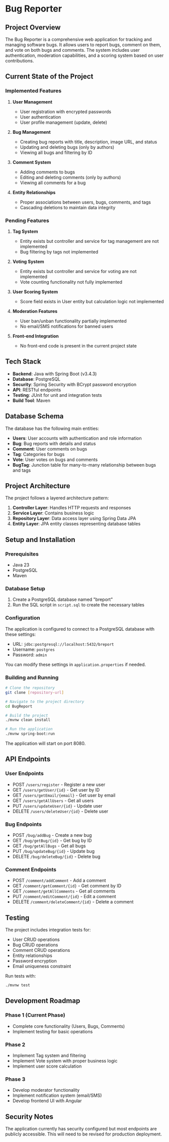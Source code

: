# Bug Reporter

## Project Overview
The Bug Reporter is a comprehensive web application for tracking and managing software bugs. It allows users to report bugs, comment on them, and vote on both bugs and comments. The system includes user authentication, moderation capabilities, and a scoring system based on user contributions.

## Current State of the Project

### Implemented Features
1. **User Management**
   - User registration with encrypted passwords
   - User authentication
   - User profile management (update, delete)

2. **Bug Management**
   - Creating bug reports with title, description, image URL, and status
   - Updating and deleting bugs (only by authors)
   - Viewing all bugs and filtering by ID

3. **Comment System**
   - Adding comments to bugs
   - Editing and deleting comments (only by authors)
   - Viewing all comments for a bug

4. **Entity Relationships**
   - Proper associations between users, bugs, comments, and tags
   - Cascading deletions to maintain data integrity

### Pending Features
1. **Tag System**
   - Entity exists but controller and service for tag management are not implemented
   - Bug filtering by tags not implemented

2. **Voting System**
   - Entity exists but controller and service for voting are not implemented
   - Vote counting functionality not fully implemented

3. **User Scoring System**
   - Score field exists in User entity but calculation logic not implemented

4. **Moderation Features**
   - User ban/unban functionality partially implemented
   - No email/SMS notifications for banned users

5. **Front-end Integration**
   - No front-end code is present in the current project state

## Tech Stack
- **Backend**: Java with Spring Boot (v3.4.3)
- **Database**: PostgreSQL
- **Security**: Spring Security with BCrypt password encryption
- **API**: RESTful endpoints
- **Testing**: JUnit for unit and integration tests
- **Build Tool**: Maven

## Database Schema
The database has the following main entities:
- **Users**: User accounts with authentication and role information
- **Bug**: Bug reports with details and status
- **Comment**: User comments on bugs
- **Tag**: Categories for bugs
- **Vote**: User votes on bugs and comments
- **BugTag**: Junction table for many-to-many relationship between bugs and tags

## Project Architecture
The project follows a layered architecture pattern:
1. **Controller Layer**: Handles HTTP requests and responses
2. **Service Layer**: Contains business logic
3. **Repository Layer**: Data access layer using Spring Data JPA
4. **Entity Layer**: JPA entity classes representing database tables

## Setup and Installation

### Prerequisites
- Java 23
- PostgreSQL
- Maven

### Database Setup
1. Create a PostgreSQL database named "breport"
2. Run the SQL script in `script.sql` to create the necessary tables

### Configuration
The application is configured to connect to a PostgreSQL database with these settings:
- URL: `jdbc:postgresql://localhost:5432/breport`
- Username: `postgres`
- Password: `admin`

You can modify these settings in `application.properties` if needed.

### Building and Running
```bash
# Clone the repository
git clone [repository-url]

# Navigate to the project directory
cd BugReport

# Build the project
./mvnw clean install

# Run the application
./mvnw spring-boot:run
```

The application will start on port 8080.

## API Endpoints

### User Endpoints
- POST `/users/register` - Register a new user
- GET `/users/getUser/{id}` - Get user by ID
- GET `/users/getEmail/{email}` - Get user by email
- GET `/users/getAllUsers` - Get all users
- PUT `/users/updateUser/{id}` - Update user
- DELETE `/users/deleteUser/{id}` - Delete user

### Bug Endpoints
- POST `/bug/addBug` - Create a new bug
- GET `/bug/getBug/{id}` - Get bug by ID
- GET `/bug/getAllBugs` - Get all bugs
- PUT `/bug/updateBug/{id}` - Update bug
- DELETE `/bug/deleteBug/{id}` - Delete bug

### Comment Endpoints
- POST `/comment/addComment` - Add a comment
- GET `/comment/getComment/{id}` - Get comment by ID
- GET `/comment/getAllComments` - Get all comments
- PUT `/comment/editComment/{id}` - Edit a comment
- DELETE `/comment/deleteComment/{id}` - Delete a comment

## Testing
The project includes integration tests for:
- User CRUD operations
- Bug CRUD operations
- Comment CRUD operations
- Entity relationships
- Password encryption
- Email uniqueness constraint

Run tests with:
```bash
./mvnw test
```

## Development Roadmap

### Phase 1 (Current Phase)
- Complete core functionality (Users, Bugs, Comments)
- Implement testing for basic operations

### Phase 2
- Implement Tag system and filtering
- Implement Vote system with proper business logic
- Implement user score calculation

### Phase 3
- Develop moderator functionality
- Implement notification system (email/SMS)
- Develop frontend UI with Angular

## Security Notes
The application currently has security configured but most endpoints are publicly accessible. This will need to be revised for production deployment.